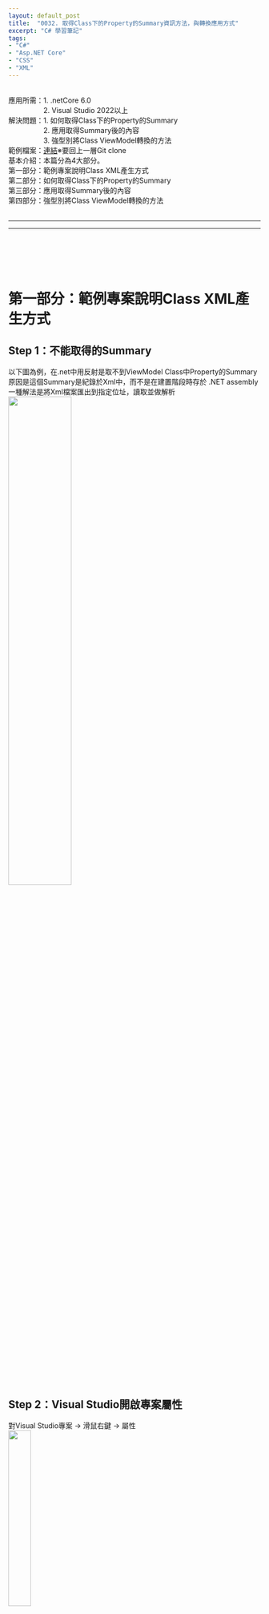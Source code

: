 ```yaml
---
layout: default_post
title:  "0032. 取得Class下的Property的Summary資訊方法，與轉換應用方式"
excerpt: "C# 學習筆記"
tags: 
- "C#"
- "Asp.NET Core"
- "CSS"
- "XML"
---
```

<div class="summary">
<br/>應用所需：1. .netCore 6.0
<br/>&emsp;&emsp;&emsp;&emsp;&emsp;2. Visual Studio 2022以上
<br/>解決問題：1. 如何取得Class下的Property的Summary
<br/>&emsp;&emsp;&emsp;&emsp;&emsp;2. 應用取得Summary後的內容
<br/>&emsp;&emsp;&emsp;&emsp;&emsp;3. 強型別將Class ViewModel轉換的方法
<br/>範例檔案：<a href="https://github.com/gotoa1234/MyBlogExample/tree/main/GetClassAndPropertyDescriptionExample">連結</a>※要回上一層Git clone
<br/>基本介紹：本篇分為4大部分。
<br/>第一部分：範例專案說明Class XML產生方式
<br/>第二部分：如何取得Class下的Property的Summary
<br/>第三部分：應用取得Summary後的內容
<br/>第四部分：強型別將Class ViewModel轉換的方法
</div>

<div class="title">
    <br/><hr class="titleinner">
	<span></span>
	<hr class="titleinner"><br/>
</div>


<br/><br/>
<h1>第一部分：範例專案說明Class XML產生方式</h1>
<h2>Step 1：不能取得的Summary</h2>
以下圖為例，在.net中用反射是取不到ViewModel Class中Property的Summary
<br/>原因是這個Summary是紀錄於Xml中，而不是在建置階段時存於 .NET assembly
<br/>一種解法是將Xml檔案匯出到指定位址，讀取並做解析
<br/> <img src="/assets/image/LearnNote/2022_06_23_1_1.jpg" width="50%" height="50%" />
<br/><br/>

<h2>Step 2：Visual Studio開啟專案屬性</h2>
對Visual Studio專案 -> 滑鼠右鍵 -> 屬性
<br/> <img src="/assets/image/LearnNote/2022_06_23_1_2.jpg" width="30%" height="30%" />
<br/><br/>

<h2>Step 3：Visual Studio開啟專案屬性</h2>
依序選擇："建置" -> "輸入" -> "產生包含API文件的檔案"打勾
<br/>打勾完成後"建置"專案，使其產生.xml檔案
<br/>※這是Visual Studio 2022 的畫面，每個版本屬性裡面多少會有差異
<br/> <img src="/assets/image/LearnNote/2022_06_23_1_3.jpg" width="75%" height="75%" />
<br/><br/>

<h2>Step 4：到輸出的.Xml檔案位置</h2>
對Visual Studio專案 -> 滑鼠右鍵 -> 在檔案總管中開啟資料夾
<br/> <img src="/assets/image/LearnNote/2022_06_23_1_4.jpg" width="30%" height="30%" />
<br/><br/>

<h2>Step 5：看到Xml檔案</h2>
檔案路徑會在Debug 或 Release 底下，這邊是Debug的路徑下

```batch 
$\bin\Debug\net6.0-windows\GetClassAndPropertyDescriptionExample.xml
```

<br/> <img src="/assets/image/LearnNote/2022_06_23_1_5.jpg" width="50%" height="50%" />
<br/><br/>

<h2>Step 6：說明XML與Class關係</h2>
開啟XML檔案後，與原範例專案比較可以發現Class內的所有Summary資訊都可以匹配到
<br/> <img src="/assets/image/LearnNote/2022_06_23_1_6.jpg" width="100%" height="100%" />
<br/><br/>



<br/><br/>
<h1>第二部分：如何取得Class下的Property的Summary</h1>
<h2>Step 1：代碼範例中的專案架構</h2>
範例專案架構如下，檔案3個
<br/>1. 主程式：所有的轉換邏輯與取得路徑與畫面顯示皆在此檔案
<br/>2. 原Class：ViewMode含有的Property與Summary
<br/>3. 改Class：在第3部分應用章節用到，為對應原Class ViewModel的Property與Summary
<br/> <img src="/assets/image/LearnNote/2022_06_23_1_7.jpg" width="30%" height="30%" />
<br/><br/>

<h2>Step 2：Demo WinForm介面 - 1.查詢按鈕</h2>
介面如下，主要有3個區塊
<br/>1. 輸入ClassName：輸入ViewModel的完整路徑，才可以查出Class 
<br/>2. 功能區塊：主要有3個功能，第二部分會介紹 "1.查詢" 功能
<br/>3. 輸出結果：執行的結果會顯示在此
<br/> <img src="/assets/image/LearnNote/2022_06_23_1_8.jpg" width="50%" height="50%" />
<br/><br/>

<h2>Step 3：Demo WinForm介面 - 使用方法</h2>
開啟範例檔案中的Class檔案，取得 命名空間 + ClassName
<br/>並且組成後貼到下面的TextBox上
<br/> <img src="/assets/image/LearnNote/2022_06_23_1_9.jpg" width="50%" height="50%" />
<br/><br/>

<h2>Step 4：Demo WinForm介面 - 執行結果</h2>
按下查詢後，可以取得該Class的Summary 與Propery Name 
<br/> <img src="/assets/image/LearnNote/2022_06_23_1_10.jpg" width="50%" height="50%" />
<br/><br/>

<h2>Step 5：查詢XML-代碼區塊</h2>
開啟主程式代碼，會有關於"1.查詢" 按鈕的功能Region 
<br/>1. 點擊查詢按鈕事件
<br/>2. 檢核 Xml檔案是否存在
<br/>3. 解析XML檔案，並回傳到UI畫面上
<br/> <img src="/assets/image/LearnNote/2022_06_23_1_11.jpg" width="50%" height="50%" />
<br/><br/>

<h2>Step 6：查詢XML-查詢事件與檢核存在</h2>
1. 載入XML

```C#
  _docuDoc.Load(_xmlPath); 
```

<br/>2. 取得Property屬性的資料 P: 開頭  

```C#
_docuDoc.SelectNodes("//member[starts-with(@name, '" + $@"P:{className}" + "')]");
```

<br/>3. Regex 正則表示式截斷出資料 

```C#
var dictionary = new Dictionary<string, string>();
Regex filter = new Regex(@"\..*$");
for (int i = 0; i < xmlDocuOfMethod.Count; i++)
{
    var nameTag = xmlDocuOfMethod[i].Attributes["name"].Value.Replace(className, "");
    var name = filter.Match(nameTag).Value.Replace(".", ""); ;
    var summary = xmlDocuOfMethod[i].InnerText;
    dictionary.Add(name, summary);
}
```

<br/>4. 最後輸出到畫面上，完整代碼如下：

``` C#
/// <summary>
/// 【1】 取得特定的Class裡面的PropertyName 與 Summary
/// </summary>
private void GetSpecifyClassNameInfomation(string className)
{
    var _docuDoc = new System.Xml.XmlDocument();
    _docuDoc.Load(_xmlPath);
    var xmlDocuOfMethod = _docuDoc.SelectNodes(
        "//member[starts-with(@name, '" + $@"P:{className}" + "')]");
    if (xmlDocuOfMethod != null)
    {
        var dictionary = new Dictionary<string, string>();
        Regex filter = new Regex(@"\..*$");
        for (int i = 0; i < xmlDocuOfMethod.Count; i++)
        {
            var nameTag = xmlDocuOfMethod[i].Attributes["name"].Value.Replace(className, "");
            var name = filter.Match(nameTag).Value.Replace(".", ""); ;
            var summary = xmlDocuOfMethod[i].InnerText;
            dictionary.Add(name, summary);
        }
        var resultString = new StringBuilder();
        foreach (var dicItem in dictionary)
        {
            resultString.AppendLine($"PropertyName：{dicItem.Key}");
            resultString.AppendLine($"Summary：{dicItem.Value.Replace("\r\n", "").Trim()}");
            resultString.AppendLine();
        }
        ConverttextBoxMessage.Text = resultString.ToString();
    }
        }
```

<br/><br/>

<br/><br/>
<h1>第三部分：應用取得Summary後的內容</h1>
<h2>Step 1：假設有一個需求，Class做Mapping</h2>
假設有一需求：需要將原本的Login物件裡面的名稱全部重新命名，但原本的要保留
<br/>並且新的Login物件要與原本的Login物件 1對1
<br/>假設Property有100個項目，用手寫必定會瘋掉，這時就可以借助XML解析的方式
<br/> <img src="/assets/image/LearnNote/2022_06_23_1_12.jpg" width="50%" height="50%" />
<br/><br/>

<h2>Step 2：Demo WinForm介面 - 使用轉換方法</h2>
開啟範例檔案中的Change.LoginViewModel.cs 的檔案，取得 命名空間 + ClassName
<br/>並且組成後貼到下面的TextBox上
<br/> <img src="/assets/image/LearnNote/2022_06_23_1_13.jpg" width="50%" height="50%" />
<br/><br/>

<h2>Step 3：Demo WinForm介面 - 貼上代碼完成</h2>
1. 執行"2.轉換對應物件"，結果會輸出到下方
<br/>2. 再將代碼貼上到程式碼中，即可完成轉換
<br/>※此為範例，因為有Xml檔案，可以連Method都全部撰寫，達到完全自動化產代碼
<br/> <img src="/assets/image/LearnNote/2022_06_23_1_14.jpg" width="50%" height="50%" />
<br/><br/>

<h2>Step 4：轉換對應物件-代碼區塊 </h2>
開啟主程式代碼，會有關於"2.轉換對應物件按鈕" 按鈕的功能Region 
<br/>1. 轉換對應物件按鈕
<br/>2. 取得客製的Mapping 代碼
<br/> <img src="/assets/image/LearnNote/2022_06_23_1_15.jpg" width="50%" height="50%" />
<br/><br/>


<h2>Step 5：轉換對應物件-取得輸出的Code</h2>
1. 檢核部分跳過不在敘述，可參考第二部分
<br/>2.取出Summary中的原字，與改變後的對應值
<br/><img src="/assets/image/LearnNote/2022_06_23_1_16.jpg" width="30%" height="30%" />
<br/>3. 將XML取回的資料二次使用，解析出遇到的第一段英文與數字"[A-Za-z0-9]+"，做為名稱

```C#
var resultString = new StringBuilder();
foreach (var dicItem in dictionary)
{
    string path = "P:" + className + "." + dicItem.Key;
    XmlNode findXmlDocuOfMethod = _docuDoc.SelectSingleNode(
        "//member[starts-with(@name, '" + path + "')]");
    var filterWord = new Regex(@"[A-Za-z0-9]+");
    var match = filterWord.Match(findXmlDocuOfMethod.InnerText.Replace("\r\n", ""));
    //match.Groups[0].Value  取得原名稱
    //prop.Name 取得新名稱
    if (match.Success)
    {
        resultString.AppendLine($@"{dicItem.Key} = input.{match.Groups[0].Value},");
    }
}
```

<br/>4. 最後輸出到畫面上，完整代碼如下：

```C#

/// <summary>
/// 【2】 取得客製的Mapping 代碼
/// </summary>
private void GetSpecifyClassNameConvertObjecString(string className)
{
    var _docuDoc = new System.Xml.XmlDocument();
    _docuDoc.Load(_xmlPath);
    var xmlDocuOfMethod = _docuDoc.SelectNodes(
        "//member[starts-with(@name, '" + $@"P:{className}" + "')]");
    if (xmlDocuOfMethod != null)
    {
        var dictionary = new Dictionary<string, string>();
        Regex filter = new Regex(@"\..*$");
        for (int i = 0; i < xmlDocuOfMethod.Count; i++)
        {
            var nameTag = xmlDocuOfMethod[i].Attributes["name"].Value.Replace(className, "");
            var name = filter.Match(nameTag).Value.Replace(".", ""); ;
            var summary = xmlDocuOfMethod[i].InnerText;
            dictionary.Add(name, summary);
        }
        var resultString = new StringBuilder();
        foreach (var dicItem in dictionary)
        {
            string path = "P:" + className + "." + dicItem.Key;
            XmlNode findXmlDocuOfMethod = _docuDoc.SelectSingleNode(
                "//member[starts-with(@name, '" + path + "')]");
            var filterWord = new Regex(@"[A-Za-z0-9]+");
            var match = filterWord.Match(findXmlDocuOfMethod.InnerText.Replace("\r\n", ""));
            //match.Groups[0].Value  取得原名稱
            //prop.Name 取得新名稱
            if (match.Success)
            {
                resultString.AppendLine($@"{dicItem.Key} = input.{match.Groups[0].Value},");
            }
        }
        ConverttextBoxMessage.Text = resultString.ToString();
    }
}

```

<br/><br/>
<h1>第四部分：強型別將Class ViewModel轉換的方法</h1>
<h2>Step 1：Demo WinForm介面 - 轉換已存在物件</h2>
另一種方法是將代碼裡的指定Class，直接進行轉換
<br/>執行按鈕"3.轉換已存在物件"
<br/>如下執行結果可以直接取得
<br/><img src="/assets/image/LearnNote/2022_06_23_1_17.jpg" width="50%" height="50%" />
<br/><br/>

<h2>Step 2：轉換已存在物件-代碼區塊</h2>
開啟主程式代碼，會有關於"3.轉換已存在物件" 按鈕的功能Region 
<br/>1. 按鈕事件-取得強型別類型的物件內容方法
<br/>2. 泛型物件轉換，將指定的Class丟進去做轉換
<br/> <img src="/assets/image/LearnNote/2022_06_23_1_18.jpg" width="50%" height="50%" />
<br/><br/>

<h2>Step 3：轉換已存在物件-代碼區塊</h2>
1. 檢核部分跳過不在敘述，可參考第二部分
<br/>2.核心是typeof(T) 取出，LoginViewModel的PropertyName以做為搜尋條件

```C#
var properties = typeof(T).GetProperties();

foreach (var prop in properties)
{
   //prop.Name
}
```

<br/>3. 完整泛型轉換代碼如下

```C#
/// <summary>
///【3】 泛型物件轉換
/// </summary>
private void LoadXml<T>()
{
    var properties = typeof(T).GetProperties();
    var _docuDoc = new System.Xml.XmlDocument();
    _docuDoc.Load(_xmlPath)
    var resultString = string.Empty;
    foreach (var prop in properties)
    {
        var fullname = prop.DeclaringType.FullName.Replace('+', '.');
        string path = "P:" + fullname + "." + prop.Name
        XmlNode xmlDocuOfMethod = _docuDoc.SelectSingleNode(
            "//member[starts-with(@name, '" + path + "')]");
        Regex filter = new Regex(@"([A-Za-z]+)");
        var match = filter.Match(xmlDocuOfMethod.InnerText.Replace("\r\n", ""));
        //match.Groups[0].Value  取得原名稱
        //prop.Name 取得新名稱
        if (match.Success)
        {
            resultString += $@"{prop.Name} = input.{match.Groups[0].Value}," + Environment.NewLine;
        }
        ConverttextBoxMessage.Text = resultString; 
    }
}
```
<br/><br/>

